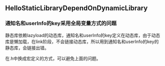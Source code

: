 ## HelloStaticLibraryDependOnDynamicLibrary

### 通知名和userInfo的key采用全局变量方式的问题

静态库依赖lazyload的动态库，通知名和userInfo的key定义在动态库，由于动态库是懒加载，在link阶段，不会链接动态库，所以用到通知名和userInfo的key的静态库，会链接出错。

在.h中换成宏定义的方式，可以避免上面的问题。


